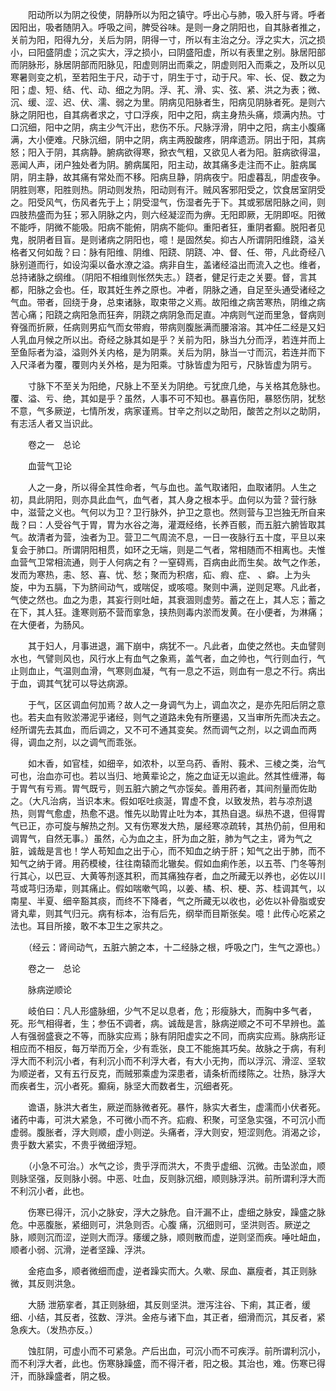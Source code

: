 <!-- { "loadSidebar": true } -->
　　阳动所以为阴之役使，阴静所以为阳之镇守。呼出心与肺，吸入肝与肾。呼者因阳出，吸者随阴入。呼吸之间，脾受谷味。是则一身之阴阳也，自其脉者推之，关前为阳，阳得九分，关后为阴，阴得一寸，所以有主治之分。浮之实大，沉之损小，曰阳盛阴虚；沉之实大，浮之损小，曰阴盛阳虚，所以有表里之别。脉居阳部而阴脉形，脉居阴部而阳脉见，阳虚则阴出而乘之，阴虚则阳入而乘之，及所以见寒暑则变之机，至若阳生于尺，动于寸，阴生于寸，动于尺。牢、长、促、数之为阳；虚、短、结、代、动、细之为阴。浮、芤、滑、实、弦、紧、洪之为表；微、沉、缓、涩、迟、伏、濡、弱之为里。阴病见阳脉者生，阳病见阴脉者死。是则六脉之阴阳也，自其病者求之，寸口浮疾，阳中之阳，病主身热头痛，烦满内热。寸口沉细，阳中之阴，病主少气汗出，悲伤不乐。尺脉浮滑，阴中之阳，病主小腹痛满，大小便难。尺脉沉细，阴中之阴，病主两股酸疼，阴痒遗沥。阴出于阳，其病怒；阳入于阴，其病静。腑病欲得寒，掀衣气粗，又欲见人者为阳。脏病欲得温，恶闻人声，闭户独处者为阴。腑病属阳，阳主动，故其痛多走注而不止。脏病属阴，阴主静，故其痛有常处而不移。阳病旦静，阴病夜宁。阳虚暮乱，阴虚夜争。阴胜则寒，阳胜则热。阴动则发热，阳动则有汗。贼风客邪阳受之，饮食居室阴受之。阳受风气，伤风者先于上；阴受湿气，伤湿者先于下。其或邪居阳脉之间，则四肢热盛而为狂；邪入阴脉之内，则六经凝涩而为痹。无阳即厥，无阴即呕。阳微不能呼，阴微不能吸。阳病不能俯，阴病不能仰。重阳者狂，重阴者癫。脱阳者见鬼，脱阴者目盲。是则诸病之阴阳也，噫！是固然矣。抑古人所谓阴阳维跷，溢关格者又何如哉？曰：脉有阳维、阴维、阳跷、阴跷、冲、督、任、带，凡此奇经八脉别道而行，如设沟渠以备水潦之溢。病非自生，盖诸经溢出而流入之也。维者，总持诸脉之纲维。（阴阳不相维则怅然失志。）跷者，健足行走之关要。督，言其都，阳脉之会也。任，取其妊生养之原也。冲者，阴脉之通，自足至头通受诸经之气血。带者，回绕于身，总束诸脉，取束带之义焉。故阳维之病苦寒热，阴维之病苦心痛；阳跷之病阳急而狂奔，阴跷之病阴急而足直。冲病则气逆而里急，督病则脊强而折厥，任病则男疝气而女带瘕，带病则腹胀满而腰溶溶。其冲任二经是又妇人乳血月候之所以出。奇经之脉其如是乎？关前为阳，脉当九分而浮，若连并而上至鱼际者为溢，溢则外关内格，是为阴乘。关后为阴，脉当一寸而沉，若连并而下入尺泽者为覆，覆则内关外格，是为阳乘。寸脉皆虚为阳亏，尺脉皆虚为阴亏。

　　寸脉下不至关为阳绝，尺脉上不至关为阴绝。亏犹庶几绝，与关格其危脉也。覆、溢、亏、绝，其如是乎？虽然，人事不可不知也。暴喜伤阳，暴怒伤阴，犹愁不意，气多厥逆，七情所发，病家谨焉。甘辛之剂以之助阳，酸苦之剂以之助阴，有志活人者又当识此。

　　卷之一　总论

　　血营气卫论

　　人之一身，所以得全其性命者，气与血也。盖气取诸阳，血取诸阴。人生之初，具此阴阳，则亦具此血气，血气者，其人身之根本乎。血何以为营？营行脉中，滋营之义也。气何以为卫？卫行脉外，护卫之意也。然则营与卫岂独无所自来哉？曰：人受谷气于胃，胃为水谷之海，灌溉经络，长养百骸，而五脏六腑皆取其气。故清者为营，浊者为卫。营卫二气周流不息，一日一夜脉行五十度，平旦以来复会于肺口。所谓阴阳相贯，如环之无端，则是二气者，常相随而不相离也。夫惟血营气卫常相流通，则于人何病之有？一窒碍焉，百病由此而生矣。故气之作恙，发而为寒热，恚、怒、喜、忧、愁；聚而为积痞，疝、瘕、症、 、癖。上为头旋，中为五膈，下为脐间动气，或喘促，或咳噫。聚则中满，逆则足寒。凡此者，气使之然也。血之为患，其妄行则吐衄，其衰涸则虚劳。蓄之在上，其人忘；蓄之在下，其人狂。逢寒则筋不营而挛急，挟热则毒内淤而发黄。在小便者，为淋痛；在大便者，为肠风。

　　其于妇人，月事进退，漏下崩中，病犹不一。凡此者，血使之然也。夫血譬则水也，气譬则风也，风行水上有血气之象焉，盖气者，血之帅也，气行则血行，气止则血止，气温则血滑，气寒则血凝，气有一息之不运，则血有一息之不行。病出于血，调其气犹可以导达病源。

　　于气，区区调血何加焉？故人之一身调气为上，调血次之，是亦先阳后阴之意也。若夫血有败淤滞泥乎诸经，则气之道路未免有所壅遏，又当审所先而决去之。经所谓先去其血，而后调之，又不可不通其变矣。然而调气之剂，以之调血而两得，调血之剂，以之调气而乖张。

　　如木香，如官桂，如细辛，如浓朴，以至乌药、香附、莪术、三棱之类，治气可也，治血亦可也。若以当归、地黄辈论之，施之血证无以逾此。然其性缠滞，每于胃气有亏焉。胃气既亏，则五脏六腑之气亦馁矣。善用药者，其间剂量而佐助之。（大凡治病，当识本末。假如呕吐痰涎，胃虚不食，以致发热，若与凉剂退热，则胃气愈虚，热愈不退。惟先以助胃止吐为本，其热自退。纵热不退，但得胃气已正，亦可旋与解热之剂。又有伤寒发大热，屡经寒凉疏转，其热仍前，但用和调胃气，自然无事。）虽然，心为血之主，肝为血之脏，肺为气之主，肾为气之脏，诚哉是言也！学人苟知血之出于心，而不知血之纳于肝；知气之出于肺，而不知气之纳于肾。用药模棱，往往南辕而北辙矣。假如血痢作恙，以五苓、门冬等剂行其心，以巴豆、大黄等剂逐其积，而其痛独存者，血之所藏无以养也，必佐以川芎或芎归汤辈，则其痛止。假如喘嗽气鸣，以姜、橘、枳、梗、苏、桂调其气，以南星、半夏、细辛豁其痰，而终不下降者，气之所藏无以收也，必佐以补骨脂或安肾丸辈，则其气归元。病有标本，治有后先，纲举而目斯张矣。噫！此传心吃紧之法也。耳目所接，敢不本卫生之家共之。

　　（经云：肾间动气，五脏六腑之本，十二经脉之根，呼吸之门，生气之源也。）

　　卷之一　总论

　　脉病逆顺论

　　岐伯曰：凡人形盛脉细，少气不足以息者，危；形瘦脉大，而胸中多气者，死。形气相得者，生；参伍不调者，病。诚哉是言，脉病逆顺之不可不早辨也。盖人有强弱盛衰之不等，而脉实应焉；脉有阴阳虚实之不同，而病实应焉。脉病形证相应而不相反，每万举而万全，少有乖张，良工不能施其巧矣。故脉之于病，有利浮大而不利沉小者，有利沉小而不利浮大者，有大小无拘，而以浮沉、滑涩、坚软为顺逆者，又有五行反克，而贼邪乘虚为深患者，请条析而缕陈之。壮热，脉浮大而疾者生，沉小者死。癫痫，脉坚大而数者生，沉细者死。

　　谵语，脉洪大者生，厥逆而脉微者死。暴忤，脉实大者生，虚濡而小伏者死。诸药中毒，可洪大紧急，不可微小而不齐。疝瘕、积聚，可坚急实强，不可沉小而虚弱。腹胀者，浮大则顺，虚小则逆。头痛者，浮大则安，短涩则危。消渴之诊，贵乎数大紧实，不贵乎微细浮短。

　　（小急不可治。）水气之诊，贵乎浮而洪大，不贵乎虚细、沉微。击坠淤血，顺则脉坚强，反则脉小弱。中恶、吐血，反则脉沉细，顺则脉浮洪。前所谓利浮大而不利沉小者，此也。

　　伤寒已得汗，沉小之脉安，浮大之脉危。自汗漏不止，虚细之脉安，躁盛之脉危。中恶腹胀，紧细则可，洪急则否。心腹 痛，沉细则可，坚洪则否。厥逆之脉，顺则沉而涩，逆则大而浮。痿缓之脉，顺则散而虚，逆则坚而疾。唾吐衄血，顺者小弱、沉滑，逆者坚躁、浮洪。

　　金疮血多，顺者微细而虚，逆者躁实而大。久嗽、尿血、羸瘦者，其正则脉微，其反则洪急。

　　大肠 泄筋挛者，其正则脉细，其反则坚洪。泄泻注谷、下痢，其正者，缓细、小结，其反者，弦数、浮洪。金疮与诸下血，其正者，细滑而沉，其反者，紧急疾大。（发热亦反。）

　　蚀肛阴，可虚小而不可紧急。产后出血，可沉小而不可疾浮。前所谓利沉小，而不利浮大者，此也。伤寒脉躁盛，而不得汗者，阳之极。其治也，难。伤寒已得汗，而脉躁盛者，阴之极。

